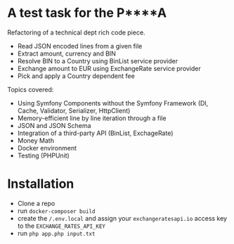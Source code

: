 # A test task for the P****A

Refactoring of a technical dept rich code piece.
- Read JSON encoded lines from a given file
- Extract amount, currency and BIN
- Resolve BIN to a Country using BinList service provider
- Exchange amount to EUR using ExchangeRate service provider
- Pick and apply a Country dependent fee

Topics covered:
- Using Symfony Components without the Symfony Framework (DI, Cache, Validator, Serializer, HttpClient)
- Memory-efficient line by line iteration through a file
- JSON and JSON Schema
- Integration of a third-party API (BinList, ExchageRate)
- Money Math
- Docker environment
- Testing (PHPUnit)

# Installation

- Clone a repo
- run `docker-composer build`
- create the `/.env.local` and assign your `exchangeratesapi.io` access key to the `EXCHANGE_RATES_API_KEY`
- run `php app.php input.txt`